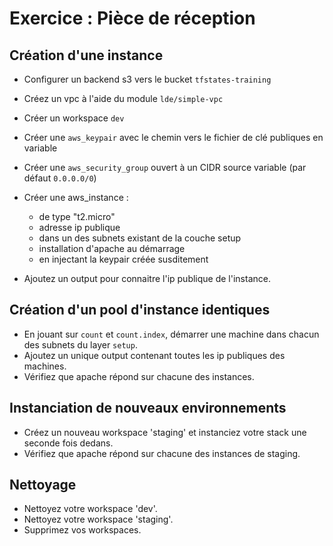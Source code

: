 # Exercice : Pièce de réception

## Création d'une instance

* Configurer un backend s3 vers le bucket `tfstates-training`
* Créez un vpc à l'aide du module `lde/simple-vpc`
* Créer un workspace `dev`
* Créer une `aws_keypair` avec le chemin vers le fichier de clé publiques en variable
* Créer une `aws_security_group` ouvert à un CIDR source variable (par défaut `0.0.0.0/0`)

* Créer une aws_instance :
  * de type "t2.micro"
  * adresse ip publique
  * dans un des subnets existant de la couche setup
  * installation d'apache au démarrage
  * en injectant la keypair créée susditement

* Ajoutez un output pour connaitre l'ip publique de l'instance.

## Création d'un pool d'instance identiques

* En jouant sur `count` et `count.index`, démarrer une machine dans chacun des subnets du layer `setup`.
* Ajoutez un unique output contenant toutes les ip publiques des machines.
* Vérifiez que apache répond sur chacune des instances.

## Instanciation de nouveaux environnements

* Créez un nouveau workspace 'staging' et instanciez votre stack une seconde fois dedans.
* Vérifiez que apache répond sur chacune des instances de staging.

## Nettoyage

* Nettoyez votre workspace 'dev'.
* Nettoyez votre workspace 'staging'.
* Supprimez vos workspaces.
